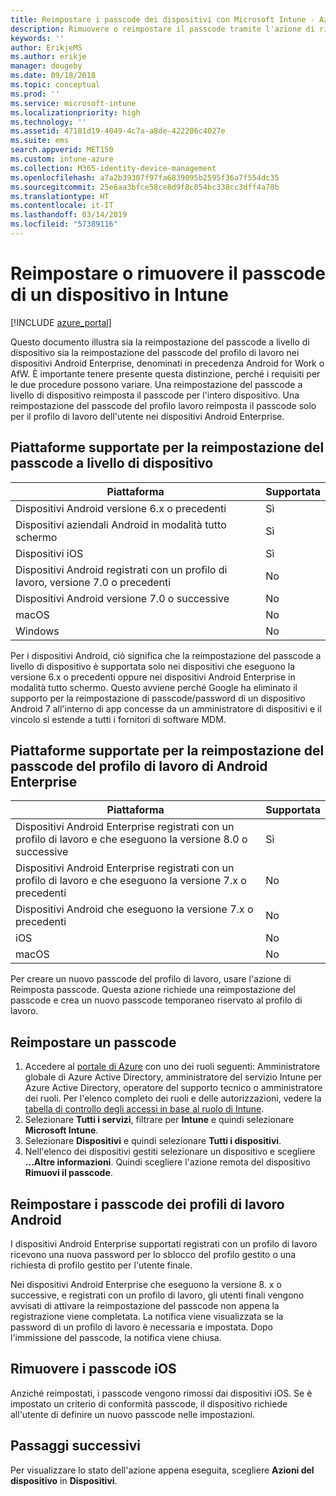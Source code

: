 ```yaml
---
title: Reimpostare i passcode dei dispositivi con Microsoft Intune - Azure | Microsoft Docs
description: Rimuovere o reimpostare il passcode tramite l'azione di rimozione del passcode nei dispositivi gestiti o monitorati con Intune.
keywords: ''
author: ErikjeMS
ms.author: erikje
manager: dougeby
ms.date: 09/18/2018
ms.topic: conceptual
ms.prod: ''
ms.service: microsoft-intune
ms.localizationpriority: high
ms.technology: ''
ms.assetid: 47181d19-4049-4c7a-a8de-422206c4027e
ms.suite: ems
search.appverid: MET150
ms.custom: intune-azure
ms.collection: M365-identity-device-management
ms.openlocfilehash: a7a2b39307f97fa6839095b2595f36a7f554dc35
ms.sourcegitcommit: 25e6aa3bfce58ce8d9f8c054bc338cc3dff4a78b
ms.translationtype: HT
ms.contentlocale: it-IT
ms.lasthandoff: 03/14/2019
ms.locfileid: "57389116"
---
```

# <a name="reset-or-remove-a-device-passcode-in-intune"></a>Reimpostare o rimuovere il passcode di un dispositivo in Intune

[!INCLUDE [azure_portal](./includes/azure_portal.md)]

Questo documento illustra sia la reimpostazione del passcode a livello di dispositivo sia la reimpostazione del passcode del profilo di lavoro nei dispositivi Android Enterprise, denominati in precedenza Android for Work o AfW. È importante tenere presente questa distinzione, perché i requisiti per le due procedure possono variare. Una reimpostazione del passcode a livello di dispositivo reimposta il passcode per l'intero dispositivo. Una reimpostazione del passcode del profilo lavoro reimposta il passcode solo per il profilo di lavoro dell'utente nei dispositivi Android Enterprise.

## <a name="supported-platforms-for-device-level-passcode-reset"></a>Piattaforme supportate per la reimpostazione del passcode a livello di dispositivo

| Piattaforma | Supportata |
| ---- | ---- |
| Dispositivi Android versione 6.x o precedenti | Sì |
| Dispositivi aziendali Android in modalità tutto schermo | Sì |
| Dispositivi iOS | Sì |
| Dispositivi Android registrati con un profilo di lavoro, versione 7.0 o precedenti | No |
| Dispositivi Android versione 7.0 o successive | No |
| macOS | No |
| Windows | No |

Per i dispositivi Android, ciò significa che la reimpostazione del passcode a livello di dispositivo è supportata solo nei dispositivi che eseguono la versione 6.x o precedenti oppure nei dispositivi Android Enterprise in modalità tutto schermo. Questo avviene perché Google ha eliminato il supporto per la reimpostazione di passcode/password di un dispositivo Android 7 all'interno di app concesse da un amministratore di dispositivi e il vincolo si estende a tutti i fornitori di software MDM.

## <a name="supported-platforms-for-android-enterprise-work-profile-passcode-reset"></a>Piattaforme supportate per la reimpostazione del passcode del profilo di lavoro di Android Enterprise

| Piattaforma | Supportata |
| ---- | ---- |
| Dispositivi Android Enterprise registrati con un profilo di lavoro e che eseguono la versione 8.0 o successive | Sì |
| Dispositivi Android Enterprise registrati con un profilo di lavoro e che eseguono la versione 7.x o precedenti | No |
| Dispositivi Android che eseguono la versione 7.x o precedenti | No |
| iOS | No |
| macOS | No |

Per creare un nuovo passcode del profilo di lavoro, usare l'azione di Reimposta passcode. Questa azione richiede una reimpostazione del passcode e crea un nuovo passcode temporaneo riservato al profilo di lavoro. 

## <a name="reset-a-passcode"></a>Reimpostare un passcode


1. Accedere al [portale di Azure](https://portal.azure.com) con uno dei ruoli seguenti: Amministratore globale di Azure Active Directory, amministratore del servizio Intune per Azure Active Directory, operatore del supporto tecnico o amministratore dei ruoli. Per l'elenco completo dei ruoli e delle autorizzazioni, vedere la [tabella di controllo degli accessi in base al ruolo di Intune](https://gallery.technet.microsoft.com/Intune-RBAC-table-2e3c9a1a).
2. Selezionare **Tutti i servizi**, filtrare per **Intune** e quindi selezionare **Microsoft Intune**.
3. Selezionare **Dispositivi** e quindi selezionare **Tutti i dispositivi**.
4. Nell'elenco dei dispositivi gestiti selezionare un dispositivo e scegliere **...Altre informazioni**. Quindi scegliere l'azione remota del dispositivo **Rimuovi il passcode**.

## <a name="reset-android-work-profile-passcodes"></a>Reimpostare i passcode dei profili di lavoro Android

I dispositivi Android Enterprise supportati registrati con un profilo di lavoro ricevono una nuova password per lo sblocco del profilo gestito o una richiesta di profilo gestito per l'utente finale.

Nei dispositivi Android Enterprise che eseguono la versione 8. x o successive, e registrati con un profilo di lavoro, gli utenti finali vengono avvisati di attivare la reimpostazione del passcode non appena la registrazione viene completata. La notifica viene visualizzata se la password di un profilo di lavoro è necessaria e impostata. Dopo l'immissione del passcode, la notifica viene chiusa.


## <a name="remove-ios-passcodes"></a>Rimuovere i passcode iOS

Anziché reimpostati, i passcode vengono rimossi dai dispositivi iOS. Se è impostato un criterio di conformità passcode, il dispositivo richiede all'utente di definire un nuovo passcode nelle impostazioni.

## <a name="next-steps"></a>Passaggi successivi

Per visualizzare lo stato dell'azione appena eseguita, scegliere **Azioni del dispositivo** in **Dispositivi**.
